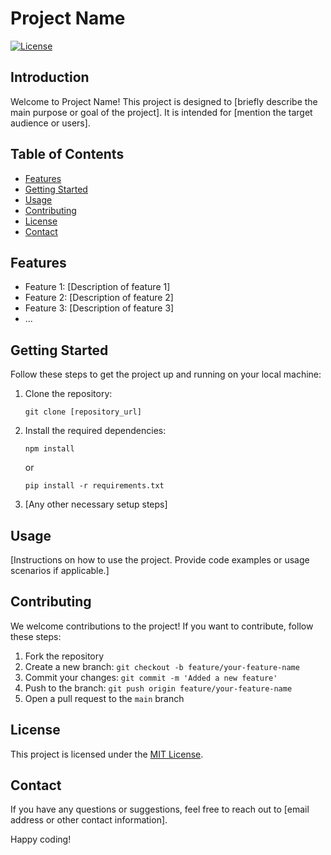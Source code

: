 # Project Name

[![License](https://img.shields.io/badge/License-MIT-blue.svg)](https://opensource.org/licenses/MIT)

## Introduction

Welcome to Project Name! This project is designed to [briefly describe the main purpose or goal of the project]. It is intended for [mention the target audience or users]. 

## Table of Contents

- [Features](#features)
- [Getting Started](#getting-started)
- [Usage](#usage)
- [Contributing](#contributing)
- [License](#license)
- [Contact](#contact)

## Features

- Feature 1: [Description of feature 1]
- Feature 2: [Description of feature 2]
- Feature 3: [Description of feature 3]
- ...

## Getting Started

Follow these steps to get the project up and running on your local machine:

1. Clone the repository: 
   ```
   git clone [repository_url]
   ```

2. Install the required dependencies:
   ```
   npm install
   ```
   or
   ```
   pip install -r requirements.txt
   ```

3. [Any other necessary setup steps]

## Usage

[Instructions on how to use the project. Provide code examples or usage scenarios if applicable.]

## Contributing

We welcome contributions to the project! If you want to contribute, follow these steps:

1. Fork the repository
2. Create a new branch: `git checkout -b feature/your-feature-name`
3. Commit your changes: `git commit -m 'Added a new feature'`
4. Push to the branch: `git push origin feature/your-feature-name`
5. Open a pull request to the `main` branch

## License

This project is licensed under the [MIT License](https://opensource.org/licenses/MIT).

## Contact

If you have any questions or suggestions, feel free to reach out to [email address or other contact information].

Happy coding!
